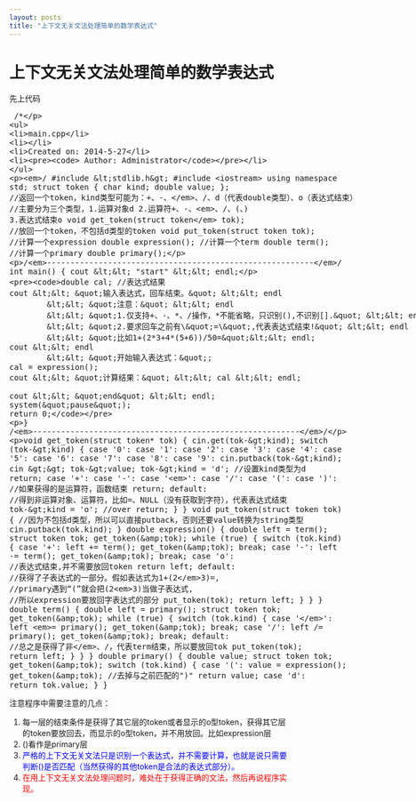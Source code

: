 ```yaml
---
layout: posts
title: "上下文无关文法处理简单的数学表达式"
---
```

# 上下文无关文法处理简单的数学表达式
先上代码
<xmp class="prettyprint linenums">
/*
 * main.cpp
 *
 *  Created on: 2014-5-27
 *      Author: Administrator
 */
#include <stdlib.h>
#include <iostream>
using namespace std;
struct token {
	char kind;
	double value;
};
//返回一个token，kind类型可能为：+、-、*、/、d（代表double类型）、o（表达式结束）
//主要分为三个类型，1.运算对象d 2.运算符+、-、*、/、(、) 3.表达式结束o
void get_token(struct token* tok);
//放回一个token，不包括d类型的token
void put_token(struct token tok);
//计算一个expression
double expression();
//计算一个term
double term();
//计算一个primary
double primary();

/*---------------------------------------------------------*/
int main() {
	cout << "start" << endl;

	double cal; //表达式结果
	cout << "输入表达式，回车结束。" << endl
			<< "注意：" << endl
			<< "1.仅支持+、-、*、/操作，*不能省略，只识别(),不识别[]." << endl
			<< "2.要求回车之前有\"=\",代表表达式结束!" << endl
			<< "比如1+(2*3+4*(5+6))/50="<< endl;
	cout << endl
			<< "开始输入表达式：";
	cal = expression();
	cout << "计算结果：" << cal << endl;

	cout << "end" << endl;
	system("pause");
	return 0;
}
/*---------------------------------------------------------*/

void get_token(struct token* tok) {
	cin.get(tok->kind);
	switch (tok->kind) {
	case '0':
	case '1':
	case '2':
	case '3':
	case '4':
	case '5':
	case '6':
	case '7':
	case '8':
	case '9':
		cin.putback(tok->kind);
		cin >> tok->value;
		tok->kind = 'd'; //设置kind类型为d
		return;
	case '+':
	case '-':
	case '*':
	case '/':
	case '(':
	case ')': //如果获得的是运算符，函数结束
		return;
	default: //得到非运算对象、运算符，比如=、NULL（没有获取到字符），代表表达式结束
		tok->kind = 'o'; //over
		return;
	}
}
void put_token(struct token tok) {
	//因为不包括d类型，所以可以直接putback，否则还要value转换为string类型
	cin.putback(tok.kind);
}
double expression() {
	double left = term();
	struct token tok;
	get_token(&tok);
	while (true) {
		switch (tok.kind) {
		case '+':
			left += term();
			get_token(&tok);
			break;
		case '-':
			left -= term();
			get_token(&tok);
			break;
		case 'o': //表达式结束,并不需要放回token
			return left;
		default:
			//获得了子表达式的一部分。假如表达式为1+(2*3)=,
			//primary遇到“(”就会把(2*3)当做子表达式,
			//所以expression要放回字表达式的部分
			put_token(tok);
			return left;
		}
	}
}
double term() {
	double left = primary();
	struct token tok;
	get_token(&tok);
	while (true) {
		switch (tok.kind) {
		case '*':
			left *= primary();
			get_token(&tok);
			break;
		case '/':
			left /= primary();
			get_token(&tok);
			break;
		default: //总之是获得了非*、/，代表term结束，所以要放回tok
			put_token(tok);
			return left;
		}
	}
}
double primary() {
	double value;
	struct token tok;
	get_token(&tok);
	switch (tok.kind) {
	case '(':
		value = expression();
		get_token(&tok); //去掉与之前匹配的")"
		return value;
	case 'd':
		return tok.value;
	}
}
</xmp>
注意程序中需要注意的几点：

1. 每一层的结束条件是获得了其它层的token或者显示的o型token，获得其它层的token要放回去，而显示的o型token，并不用放回。比如expression层
2. ()看作是primary层
3. <font color="blue">严格的上下文无关文法只是识别一个表达式，并不需要计算，也就是说只需要判断()是否匹配（当然获得的其他token是合法的表达式部分）。</font>
4. <font color="red">在用上下文无关文法处理问题时，难处在于获得正确的文法，然后再说程序实现。</font>